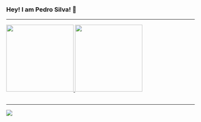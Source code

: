### Hey! I am Pedro Silva! 👋

<hr>

<div>
  <a href="https://github.com/pedrorls">
  <img height="180em" src="https://github-readme-stats.vercel.app/api?username=pedrorls&show_icons=true&theme=sublime&include_all_commits=true&count_private=true"/>
  <img height="180em" src="https://github-readme-stats.vercel.app/api/top-langs/?username=pedrorls&layout=compact&langs_count=7&theme=sublime"/>
</div>
<br>  
<hr>
<div> 
  <a href="https://www.linkedin.com/in/pedrorls/" target="_blank"><img src="https://img.shields.io/badge/-LinkedIn-%230077B5?style=for-the-badge&logo=linkedin&logoColor=white" target="_blank"></a> 
 
  
 
</div>

